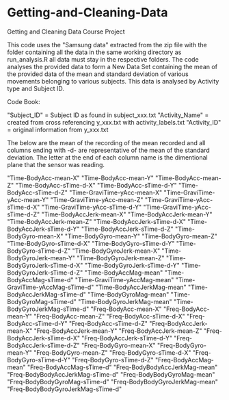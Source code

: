 Getting-and-Cleaning-Data
=========================

Getting and Cleaning Data Course Project

This code uses the "Samsung data" extracted from the zip file with the folder containing all the data in the same working directory as run_analysis.R all data must stay in the respective folders.  The code analyses the provided data to form a New Data Set containing the mean of the provided data of the mean and standard deviation of various movements belonging to various subjects.  This data is analysed by Activity type and Subject ID.

Code Book:

"Subject_ID" = Subject ID as found in subject_xxx.txt
"Activity_Name"	= created from cross referencing y_xxx.txt with activity_labels.txt
"Activity_ID"	= original information from y_xxx.txt

The below are the mean of the recording of the mean recorded and all columns ending with -d- are representative of the mean of the standard deviation.  The letter at the end of each column name is the dimentional plane that the sensor was reading.

"Time-BodyAcc-mean-X" "Time-BodyAcc-mean-Y" "Time-BodyAcc-mean-Z" "Time-BodyAcc-sTime-d-X"	"Time-BodyAcc-sTime-d-Y"	"Time-BodyAcc-sTime-d-Z"	"Time-GraviTime-yAcc-mean-X"	"Time-GraviTime-yAcc-mean-Y"	"Time-GraviTime-yAcc-mean-Z"	"Time-GraviTime-yAcc-sTime-d-X"	"Time-GraviTime-yAcc-sTime-d-Y"	"Time-GraviTime-yAcc-sTime-d-Z"	"Time-BodyAccJerk-mean-X"	"Time-BodyAccJerk-mean-Y"	"Time-BodyAccJerk-mean-Z"	"Time-BodyAccJerk-sTime-d-X"	"Time-BodyAccJerk-sTime-d-Y"	"Time-BodyAccJerk-sTime-d-Z"	"Time-BodyGyro-mean-X"	"Time-BodyGyro-mean-Y"	"Time-BodyGyro-mean-Z"	"Time-BodyGyro-sTime-d-X"	"Time-BodyGyro-sTime-d-Y"	"Time-BodyGyro-sTime-d-Z"	"Time-BodyGyroJerk-mean-X"	"Time-BodyGyroJerk-mean-Y"	"Time-BodyGyroJerk-mean-Z"	"Time-BodyGyroJerk-sTime-d-X"	"Time-BodyGyroJerk-sTime-d-Y"	"Time-BodyGyroJerk-sTime-d-Z"	"Time-BodyAccMag-mean"	"Time-BodyAccMag-sTime-d"	"Time-GraviTime-yAccMag-mean"	"Time-GraviTime-yAccMag-sTime-d"	"Time-BodyAccJerkMag-mean"	"Time-BodyAccJerkMag-sTime-d"	"Time-BodyGyroMag-mean"	"Time-BodyGyroMag-sTime-d"	"Time-BodyGyroJerkMag-mean"	"Time-BodyGyroJerkMag-sTime-d"	"Freq-BodyAcc-mean-X"	"Freq-BodyAcc-mean-Y"	"Freq-BodyAcc-mean-Z"	"Freq-BodyAcc-sTime-d-X"	"Freq-BodyAcc-sTime-d-Y"	"Freq-BodyAcc-sTime-d-Z"	"Freq-BodyAccJerk-mean-X"	"Freq-BodyAccJerk-mean-Y"	"Freq-BodyAccJerk-mean-Z"	"Freq-BodyAccJerk-sTime-d-X"	"Freq-BodyAccJerk-sTime-d-Y"	"Freq-BodyAccJerk-sTime-d-Z"	"Freq-BodyGyro-mean-X"	"Freq-BodyGyro-mean-Y"	"Freq-BodyGyro-mean-Z"	"Freq-BodyGyro-sTime-d-X"	"Freq-BodyGyro-sTime-d-Y"	"Freq-BodyGyro-sTime-d-Z"	"Freq-BodyAccMag-mean"	"Freq-BodyAccMag-sTime-d"	"Freq-BodyBodyAccJerkMag-mean"	"Freq-BodyBodyAccJerkMag-sTime-d"	"Freq-BodyBodyGyroMag-mean"	"Freq-BodyBodyGyroMag-sTime-d"	"Freq-BodyBodyGyroJerkMag-mean"	"Freq-BodyBodyGyroJerkMag-sTime-d"
